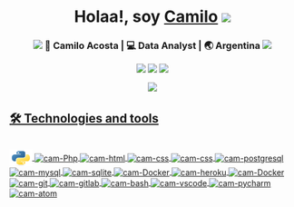 
<div align="center">
   <h1>Holaa!, soy <a href="https://github.com/devcamiloacosta">Camilo</a> <img src="https://media.giphy.com/media/hvRJCLFzcasrR4ia7z/giphy.gif" width="25px"> </h1>
    
</div>
<div align="center">
<h3><img src="https://media.giphy.com/media/WUlplcMpOCEmTGBtBW/giphy.gif" width="30"> 🧑 Camilo Acosta | 💻 Data Analyst | 🌏 Argentina <img src="https://media.giphy.com/media/WUlplcMpOCEmTGBtBW/giphy.gif" width="30"></h3>
</div>
</div>

  <p align='center'>
   <a href="https://www.linkedin.com/in/camiloaacosta/"><img height="30" src="https://img.shields.io/badge/LinkedIn-0077B5?style=for-the-badge&logo=linkedin&logoColor=white"></a>
  <a href = "mailto:devcamiloacosta12@gmail.com"><img src="https://img.shields.io/badge/Gmail-D14836?style=for-the-badge&logo=gmail&logoColor=white" target="_blank"></a>
   <a href="https://open.spotify.com/user/aa9lwxm1oat66xk01ikg86j87" target="_blank"><img src="https://img.shields.io/badge/Spotify-1ED760?&style=for-the-badge&logo=spotify&logoColor=white" target="_blank"></a> 
 </p>
 
<div align="center">
  <a href="https://github.com/devcamiloacosta">
  <img height="180em" src="https://github-readme-stats.vercel.app/api?username=devcamiloacosta&show_icons=true&theme=cobalt2&include_all_commits=true&count_private=true"/>
  </div>

  
  ## 🛠 Technologies and tools
  
<div style="display: inline_block"><br>
  <img align="center" alt="cam-Python" height="30" width="40" src="https://raw.githubusercontent.com/devicons/devicon/master/icons/python/python-original.svg">
  <img align="center" alt="cam-Php" height="30" width="40" src="https://cdn.jsdelivr.net/gh/devicons/devicon@latest/icons/php/php-original.svg">
  <img align="center" alt="cam-html" height="30" width="40" src="https://cdn.jsdelivr.net/gh/devicons/devicon@latest/icons/html5/html5-original-wordmark.svg">
  <img align="center" alt="cam-css" height="30" width="40" src="https://cdn.jsdelivr.net/gh/devicons/devicon@latest/icons/css3/css3-original-wordmark.svg">
  <img align="center" alt="cam-css" height="30" width="40" src="https://cdn.jsdelivr.net/gh/devicons/devicon@latest/icons/javascript/javascript-original.svg">
  <img align="center" alt="cam-postgresql" height="30" width="40" src="https://cdn.jsdelivr.net/gh/devicons/devicon/icons/postgresql/postgresql-original-wordmark.svg">
  <img align="center" alt="cam-mysql" height="30" width="40" src="https://cdn.jsdelivr.net/gh/devicons/devicon/icons/mysql/mysql-original-wordmark.svg">
  <img align="center" alt="cam-sqlite" height="30" width="40" src="https://cdn.jsdelivr.net/gh/devicons/devicon/icons/sqlite/sqlite-original-wordmark.svg">
  <img align="center" alt="cam-Docker" height="30" width="40" src="https://cdn.jsdelivr.net/gh/devicons/devicon/icons/mongodb/mongodb-original-wordmark.svg">  
  <img align="center" alt="cam-heroku" height="30" width="40" src="https://cdn.jsdelivr.net/gh/devicons/devicon/icons/heroku/heroku-plain-wordmark.svg">
  <img align="center" alt="cam-Docker" height="30" width="40" src="https://cdn.jsdelivr.net/gh/devicons/devicon/icons/docker/docker-original-wordmark.svg">
  <img align="center" alt="cam-git" height="30" width="40" src="https://cdn.jsdelivr.net/gh/devicons/devicon/icons/git/git-original-wordmark.svg">
  <img align="center" alt="cam-gitlab" height="30" width="40" src="https://cdn.jsdelivr.net/gh/devicons/devicon/icons/gitlab/gitlab-original-wordmark.svg">
  <img align="center" alt="cam-bash" height="30" width="40" src="https://cdn.jsdelivr.net/gh/devicons/devicon/icons/bash/bash-original.svg"> 
  <img align="center" alt="cam-vscode" height="30" width="40" src="https://cdn.jsdelivr.net/gh/devicons/devicon/icons/visualstudio/visualstudio-plain.svg">             
  <img align="center" alt="cam-pycharm" height="30" width="40" src="https://cdn.jsdelivr.net/gh/devicons/devicon/icons/pycharm/pycharm-original-wordmark.svg">
  <img align="center" alt="cam-atom" height="30" width="40" src="https://cdn.jsdelivr.net/gh/devicons/devicon/icons/atom/atom-original.svg">                                                 
  
                                                                                                                                                   
</div>


